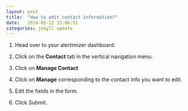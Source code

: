 ```yaml
---
layout: post
title:  "How to edit contact information?"
date:   2014-05-12 15:06:51
categories: jekyll update
---
```


1. Head over to your alertimizer dashboard.
2. Click on the **Contact** tab in the vertical navigation menu. 
3. Click on **Manage Contact**

4. Click on **Manage** corresponding to the contact info you want to edit.
5. Edit the fields in the form.
6. Click Submit.
